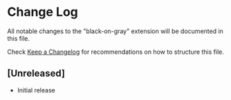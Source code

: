 # Change Log

All notable changes to the "black-on-gray" extension will be documented in this file.

Check [Keep a Changelog](http://keepachangelog.com/) for recommendations on how to structure this file.

## [Unreleased]

- Initial release
